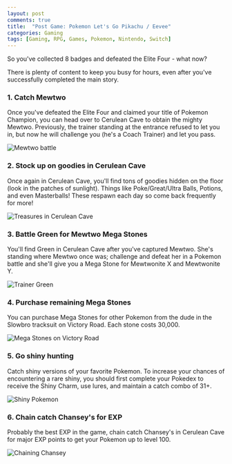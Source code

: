```yaml
---
layout: post
comments: true
title:  "Post Game: Pokemon Let's Go Pikachu / Eevee"
categories: Gaming
tags: [Gaming, RPG, Games, Pokemon, Nintendo, Switch]
---
```

So you've collected 8 badges and defeated the Elite Four - what now?

There is plenty of content to keep you busy for hours, even after you've successfully completed the main story.

### 1. Catch Mewtwo
Once you've defeated the Elite Four and claimed your title of Pokemon Champion, you can head over to Cerulean Cave to obtain the mighty Mewtwo. Previously, the trainer standing at the entrance refused to let you in, but now he will challenge you (he's a Coach Trainer) and let you pass.
<div class="box alt"><div class="row uniform">
<div class="12u$"><span class="image fit"><img src="https://gamewith-en.akamaized.net/img/7cf7aee397a314bb2b086614ff02999e.jpg" alt="Mewtwo battle" /></span></div>
</div></div>

### 2. Stock up on goodies in Cerulean Cave
Once again in Cerulean Cave, you'll find tons of goodies hidden on the floor (look in the patches of sunlight). Things like Poke/Great/Ultra Balls, Potions, and even Masterballs! These respawn each day so come back frequently for more!
<div class="box alt"><div class="row uniform">
<div class="12u$"><span class="image fit"><img src="https://gamewith-en.akamaized.net/img/5056ee245b2dac765d9e195e3e2b5d42.jpg" alt="Treasures in Cerulean Cave" /></span></div>
</div></div>

### 3. Battle Green for Mewtwo Mega Stones
You'll find Green in Cerulean Cave after you've captured Mewtwo. She's standing where Mewtwo once was; challenge and defeat her in a Pokemon battle and she'll give you a Mega Stone for Mewtwonite X and Mewtwonite Y.
<div class="box alt"><div class="row uniform">
<div class="12u$"><span class="image fit"><img src="https://gamewith-en.akamaized.net/img/39164de041213bcaad16b5d95225cfb6.jpg" alt="Trainer Green" /></span></div>
</div></div>

### 4. Purchase remaining Mega Stones
You can purchase Mega Stones for other Pokemon from the dude in the Slowbro tracksuit on Victory Road. Each stone costs 30,000.
<div class="box alt"><div class="row uniform">
<div class="12u$"><span class="image fit"><img src="https://gamewith-en.akamaized.net/img/f6dfb40453ba09be5b69787d84525f5f.jpg" alt="Mega Stones on Victory Road" /></span></div>
</div></div>

### 5. Go shiny hunting
Catch shiny versions of your favorite Pokemon. To increase your chances of encountering a rare shiny, you should first complete your Pokedex to receive the Shiny Charm, use lures, and maintain a catch combo of 31+.
<div class="box alt"><div class="row uniform">
<div class="12u$"><span class="image fit"><img src="https://cdn.mos.cms.futurecdn.net/EsUPpfVztWRF83w8uy2KQV-320-80.jpg" alt="Shiny Pokemon" /></span></div>
</div></div>

### 6. Chain catch Chansey's for EXP
Probably the best EXP in the game, chain catch Chansey's in Cerulean Cave for major EXP points to get your Pokemon up to level 100.
<div class="box alt"><div class="row uniform">
<div class="12u$"><span class="image fit"><img src="https://gamewith-en.akamaized.net/img/1c726f3fc71c23b83c28eea7c08d7b52.jpg" alt="Chaining Chansey" /></span></div>
</div></div>

